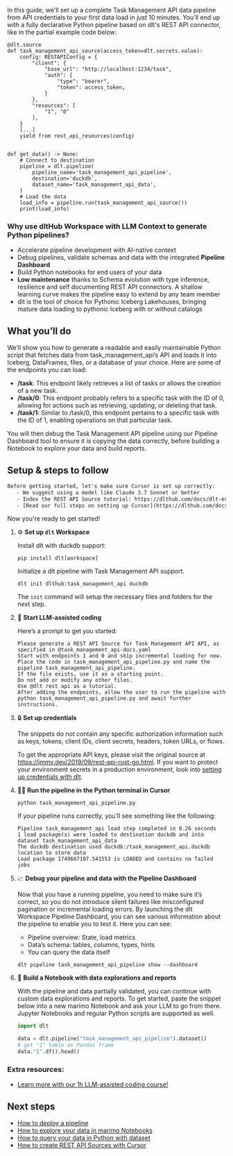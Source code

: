 In this guide, we'll set up a complete Task Management API data pipeline from API credentials to your first data load in just 10 minutes. You'll end up with a fully declarative Python pipeline based on dlt's REST API connector, like in the partial example code below:

```python-outcome
@dlt.source
def task_management_api_source(access_token=dlt.secrets.value):
    config: RESTAPIConfig = {
        "client": {
            "base_url": "http://localhost:1234/task",
            "auth": {
                "type": "bearer",
                "token": access_token,
            }
        },
        "resources": [
            "1", "0"
        ],
    }
    [...]
    yield from rest_api_resources(config)


def get_data() -> None:
    # Connect to destination
    pipeline = dlt.pipeline(
        pipeline_name='task_management_api_pipeline',
        destination='duckdb',
        dataset_name='task_management_api_data', 
    )
    # Load the data
    load_info = pipeline.run(task_management_api_source())
    print(load_info) 
```

### Why use dltHub Workspace with LLM Context to generate Python pipelines?

- Accelerate pipeline development with AI-native context
- Debug pipelines, validate schemas and data with the integrated **Pipeline Dashboard**
- Build Python notebooks for end users of your data
- **Low maintenance** thanks to Schema evolution with type inference, resilience and self documenting REST API connectors. A shallow learning curve makes the pipeline easy to extend by any team member
- dlt is the tool of choice for Pythonic Iceberg Lakehouses, bringing mature data loading to pythonic Iceberg with or without catalogs

## What you’ll do

We’ll show you how to generate a readable and easily maintainable Python script that fetches data from task_management_api’s API and loads it into Iceberg, DataFrames, files, or a database of your choice. Here are some of the endpoints you can load:

- **/task**: This endpoint likely retrieves a list of tasks or allows the creation of a new task.
- **/task/0**: This endpoint probably refers to a specific task with the ID of 0, allowing for actions such as retrieving, updating, or deleting that task.
- **/task/1**: Similar to /task/0, this endpoint pertains to a specific task with the ID of 1, enabling operations on that particular task.

You will then debug the Task Management API pipeline using our Pipeline Dashboard tool to ensure it is copying the data correctly, before building a Notebook to explore your data and build reports.

## Setup & steps to follow

```default
Before getting started, let's make sure Cursor is set up correctly:
   - We suggest using a model like Claude 3.7 Sonnet or better
   - Index the REST API Source tutorial: https://dlthub.com/docs/dlt-ecosystem/verified-sources/rest_api/ and add it to context as **@dlt rest api**
   - [Read our full steps on setting up Cursor](https://dlthub.com/docs/dlt-ecosystem/llm-tooling/cursor-restapi#23-configuring-cursor-with-documentation)
```

Now you're ready to get started!

1. ⚙️ **Set up `dlt` Workspace**
    
    Install dlt with duckdb support:
    ```shell
    pip install dlt[workspace]
    ```

    Initialize a dlt pipeline with Task Management API support.
    ```shell
    dlt init dlthub:task_management_api duckdb
    ```

    The `init` command will setup the necessary files and folders for the next step.
    
2. 🤠 **Start LLM-assisted coding**
    
    Here’s a prompt to get you started:
    
    ```prompt
    Please generate a REST API Source for Task Management API API, as specified in @task_management_api-docs.yaml 
    Start with endpoints 1 and 0 and skip incremental loading for now. 
    Place the code in task_management_api_pipeline.py and name the pipeline task_management_api_pipeline. 
    If the file exists, use it as a starting point. 
    Do not add or modify any other files. 
    Use @dlt rest api as a tutorial. 
    After adding the endpoints, allow the user to run the pipeline with python task_management_api_pipeline.py and await further instructions.
    ```

    
3. 🔒 **Set up credentials** 
    
    The snippets do not contain any specific authorization information such as keys, tokens, client IDs, client secrets, headers, token URLs, or flows.
    
    To get the appropriate API keys, please visit the original source at https://jmmv.dev/2019/09/rest-api-rust-go.html.
    If you want to protect your environment secrets in a production environment, look into [setting up credentials with dlt](https://dlthub.com/docs/walkthroughs/add_credentials).
    
4. 🏃‍♀️ **Run the pipeline in the Python terminal in Cursor**
    
    ```shell
    python task_management_api_pipeline.py
    ```
    
    If your pipeline runs correctly, you’ll see something like the following:
    
    ```shell
    Pipeline task_management_api load step completed in 0.26 seconds
    1 load package(s) were loaded to destination duckdb and into dataset task_management_api_data
    The duckdb destination used duckdb:/task_management_api.duckdb location to store data
    Load package 1749667187.541553 is LOADED and contains no failed jobs
    ```
    
5. 📈 **Debug your pipeline and data with the Pipeline Dashboard**

    Now that you have a running pipeline, you need to make sure it’s correct, so you do not introduce silent failures like misconfigured pagination or incremental loading errors. By launching the dlt Workspace Pipeline Dashboard, you can see various information about the pipeline to enable you to test it. Here you can see:
    - Pipeline overview: State, load metrics
    - Data’s schema: tables, columns, types, hints
    - You can query the data itself
    
    ```shell
    dlt pipeline task_management_api_pipeline show --dashboard
    ```
    
6. 🐍 **Build a Notebook with data explorations and reports**

    With the pipeline and data partially validated, you can continue with custom data explorations and reports. To get started, paste the snippet below into a new marimo Notebook and ask your LLM to go from there. Jupyter Notebooks and regular Python scripts are supported as well.

    
    ```python
    import dlt

   data = dlt.pipeline("task_management_api_pipeline").dataset()
   # get "1" table as Pandas frame
   data."1".df().head()
    ```

### Extra resources:

- [Learn more with our 1h LLM-assisted coding course!](https://www.youtube.com/watch?v=GGid70rnJuM)

## Next steps

- [How to deploy a pipeline](https://dlthub.com/docs/walkthroughs/deploy-a-pipeline)
- [How to explore your data in marimo Notebooks](https://dlthub.com/docs/general-usage/dataset-access/marimo)
- [How to query your data in Python with dataset](https://dlthub.com/docs/general-usage/dataset-access/dataset)
- [How to create REST API Sources with Cursor](https://dlthub.com/docs/dlt-ecosystem/llm-tooling/cursor-restapi)
